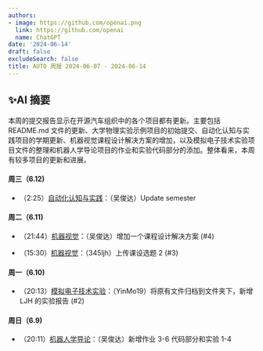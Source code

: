 ```yaml
---
authors:
- image: https://github.com/openai.png
  link: https://github.com/openai
  name: ChatGPT
date: '2024-06-14'
draft: false
excludeSearch: false
title: AUTO 周报 2024-06-07 - 2024-06-14
---
```


## ✨AI 摘要

本周的提交报告显示在开源汽车组织中的各个项目都有更新。主要包括 README.md 文件的更新、大学物理实验示例项目的初始提交、自动化认知与实践项目的学期更新、机器视觉课程设计解决方案的增加，以及模拟电子技术实验项目文件的整理和机器人学导论项目的作业和实验代码部分的添加。整体看来，本周有较多项目的更新和进展。

#### 周三（6.12) 

- （2:25）[自动化认知与实践](https://github.com/HITSZ-OpenAuto/AUTO1001)：（吴俊达）Update semester

#### 周二（6.11) 

- （21:44）[机器视觉](https://github.com/HITSZ-OpenAuto/AUTO3006)：（吴俊达）增加一个课程设计解决方案 (#4)

- （15:30）[机器视觉](https://github.com/HITSZ-OpenAuto/AUTO3006)：（345ljh）上传课设选题 2 (#3)

#### 周一（6.10) 

- （20:13）[模拟电子技术实验](https://github.com/HITSZ-OpenAuto/EE1008)：（YinMo19）将原有文件归档到文件夹下，新增 LJH 的实验报告 (#2)

#### 周日（6.9) 

- （20:11）[机器人学导论](https://github.com/HITSZ-OpenAuto/AUTO3005)：（吴俊达）新增作业 3-6 代码部分和实验 1-4

